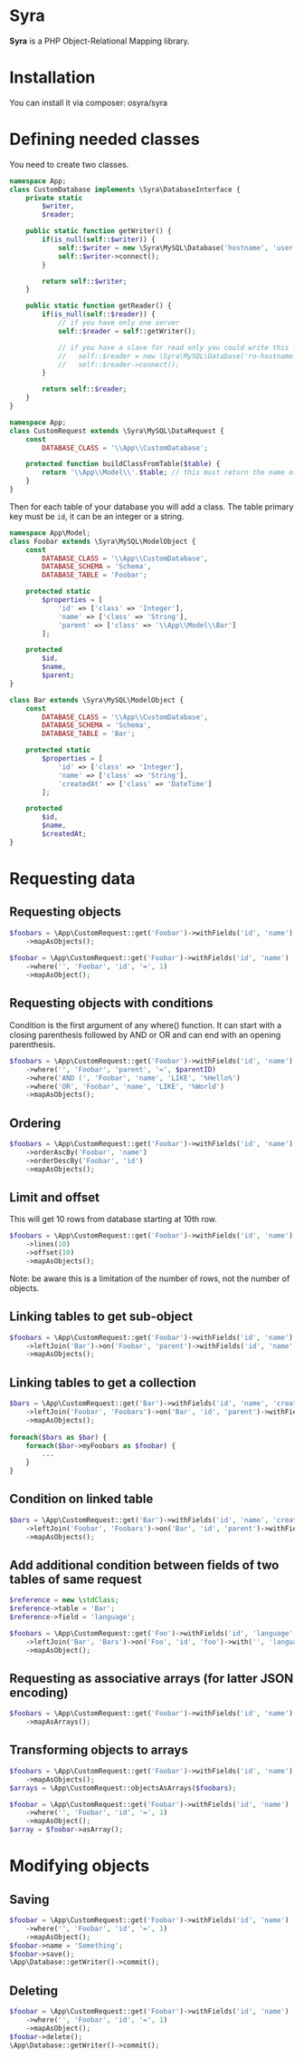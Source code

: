 Syra
====

**Syra** is a PHP Object-Relational Mapping library.

# Installation

You can install it via composer: osyra/syra

# Defining needed classes

You need to create two classes.

```php
namespace App;
class CustomDatabase implements \Syra\DatabaseInterface {
    private static
        $writer,
        $reader;

    public static function getWriter() {
        if(is_null(self::$writer)) {
            self::$writer = new \Syra\MySQL\Database('hostname', 'user', 'password');
            self::$writer->connect();
        }

        return self::$writer;
    }

    public static function getReader() {
        if(is_null(self::$reader)) {
            // if you have only one server
            self::$reader = self::getWriter();

            // if you have a slave for read only you could write this :
            //   self::$reader = new \Syra\MySQL\Database('ro-hostname', 'ro-user', 'ro-password');
            //   self::$reader->connect();
        }

        return self::$reader;
    }
}
```

```php
namespace App;
class CustomRequest extends \Syra\MySQL\DataRequest {
    const
        DATABASE_CLASS = '\\App\\CustomDatabase';

    protected function buildClassFromTable($table) {
        return '\\App\\Model\\'.$table; // this must return the name of the class matched by the table
    }
}
```

Then for each table of your database you will add a class.
The table primary key must be `id`, it can be an integer or a string.

```php
namespace App\Model;
class Foobar extends \Syra\MySQL\ModelObject {
    const
        DATABASE_CLASS = '\\App\\CustomDatabase',
        DATABASE_SCHEMA = 'Schema',
        DATABASE_TABLE = 'Foobar';

    protected static
        $properties = [
            'id' => ['class' => 'Integer'],
            'name' => ['class' => 'String'],
            'parent' => ['class' => '\\App\\Model\\Bar']
        ];

    protected
        $id,
        $name,
        $parent;
}

class Bar extends \Syra\MySQL\ModelObject {
    const
        DATABASE_CLASS = '\\App\\CustomDatabase',
        DATABASE_SCHEMA = 'Schema',
        DATABASE_TABLE = 'Bar';

    protected static
        $properties = [
            'id' => ['class' => 'Integer'],
            'name' => ['class' => 'String'],
            'createdAt' => ['class' => 'DateTime']
        ];

    protected
        $id,
        $name,
        $createdAt;
}
```

# Requesting data

## Requesting objects
```php
$foobars = \App\CustomRequest::get('Foobar')->withFields('id', 'name')
    ->mapAsObjects();
    
$foobar = \App\CustomRequest::get('Foobar')->withFields('id', 'name')
    ->where('', 'Foobar', 'id', '=', 1)
    ->mapAsObject();
```

## Requesting objects with conditions
Condition is the first argument of any where() function.
It can start with a closing parenthesis followed by AND or OR and can end with an opening parenthesis.
```php
$foobars = \App\CustomRequest::get('Foobar')->withFields('id', 'name')
    ->where('', 'Foobar', 'parent', '=', $parentID)
    ->where('AND (', 'Foobar', 'name', 'LIKE', '%Hello%')
    ->where('OR', 'Foobar', 'name', 'LIKE', '%World')
    ->mapAsObjects();
```

## Ordering
```php
$foobars = \App\CustomRequest::get('Foobar')->withFields('id', 'name')
    ->orderAscBy('Foobar', 'name')
    ->orderDescBy('Foobar', 'id')
    ->mapAsObjects();
```

## Limit and offset
This will get 10 rows from database starting at 10th row.
```php
$foobars = \App\CustomRequest::get('Foobar')->withFields('id', 'name')
    ->lines(10)
    ->offset(10)
    ->mapAsObjects();
```
Note: be aware this is a limitation of the number of rows, not the number of objects.

## Linking tables to get sub-object
```php
$foobars = \App\CustomRequest::get('Foobar')->withFields('id', 'name')
    ->leftJoin('Bar')->on('Foobar', 'parent')->withFields('id', 'name', 'createdAt')
    ->mapAsObjects();
```

## Linking tables to get a collection
```php
$bars = \App\CustomRequest::get('Bar')->withFields('id', 'name', 'createdAt')
    ->leftJoin('Foobar', 'Foobars')->on('Bar', 'id', 'parent')->withFields('id', 'name')
    ->mapAsObjects();
    
foreach($bars as $bar) {
    foreach($bar->myFoobars as $foobar) {
        ...
    }
}
```

## Condition on linked table
```php
$bars = \App\CustomRequest::get('Bar')->withFields('id', 'name', 'createdAt')
    ->leftJoin('Foobar', 'Foobars')->on('Bar', 'id', 'parent')->withFields('id', 'name')->with('', 'name', 'LIKE', '%Hello%')
    ->mapAsObjects();
```

## Add additional condition between fields of two tables of same request
```php
$reference = new \stdClass;
$reference->table = 'Bar';
$reference->field = 'language';

$foobars = \App\CustomRequest::get('Foo')->withFields('id', 'language', 'name')
    ->leftJoin('Bar', 'Bars')->on('Foo', 'id', 'foo')->with('', 'language', '=', $reference)->withFields('id', 'foo', 'language')
    ->mapAsObject();
```

## Requesting as associative arrays (for latter JSON encoding)
```php
$foobars = \App\CustomRequest::get('Foobar')->withFields('id', 'name')
    ->mapAsArrays();
```

## Transforming objects to arrays
```php
$foobars = \App\CustomRequest::get('Foobar')->withFields('id', 'name')
    ->mapAsObjects();
$arrays = \App\CustomRequest::objectsAsArrays($foobars);

$foobar = \App\CustomRequest::get('Foobar')->withFields('id', 'name')
    ->where('', 'Foobar', 'id', '=', 1)
    ->mapAsObject();
$array = $foobar->asArray();
```

# Modifying objects

## Saving
```php
$foobar = \App\CustomRequest::get('Foobar')->withFields('id', 'name')
    ->where('', 'Foobar', 'id', '=', 1)
    ->mapAsObject();
$foobar->name = 'Something';
$foobar->save();
\App\Database::getWriter()->commit();
```

## Deleting
```php
$foobar = \App\CustomRequest::get('Foobar')->withFields('id', 'name')
    ->where('', 'Foobar', 'id', '=', 1)
    ->mapAsObject();
$foobar->delete();
\App\Database::getWriter()->commit();
```

